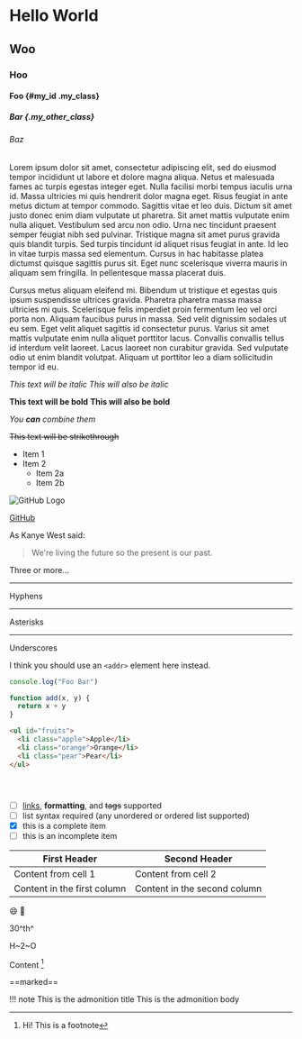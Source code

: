 # Hello World

## Woo

### Hoo

#### Foo {#my_id .my_class}

##### Bar {.my_other_class}

###### Baz

Lorem ipsum dolor sit amet, consectetur adipiscing elit, sed do eiusmod tempor incididunt ut labore et dolore magna aliqua. Netus et malesuada fames ac turpis egestas integer eget. Nulla facilisi morbi tempus iaculis urna id. Massa ultricies mi quis hendrerit dolor magna eget. Risus feugiat in ante metus dictum at tempor commodo. Sagittis vitae et leo duis. Dictum sit amet justo donec enim diam vulputate ut pharetra. Sit amet mattis vulputate enim nulla aliquet. Vestibulum sed arcu non odio. Urna nec tincidunt praesent semper feugiat nibh sed pulvinar. Tristique magna sit amet purus gravida quis blandit turpis. Sed turpis tincidunt id aliquet risus feugiat in ante. Id leo in vitae turpis massa sed elementum. Cursus in hac habitasse platea dictumst quisque sagittis purus sit. Eget nunc scelerisque viverra mauris in aliquam sem fringilla. In pellentesque massa placerat duis.

Cursus metus aliquam eleifend mi. Bibendum ut tristique et egestas quis ipsum suspendisse ultrices gravida. Pharetra pharetra massa massa ultricies mi quis. Scelerisque felis imperdiet proin fermentum leo vel orci porta non. Aliquam faucibus purus in massa. Sed velit dignissim sodales ut eu sem. Eget velit aliquet sagittis id consectetur purus. Varius sit amet mattis vulputate enim nulla aliquet porttitor lacus. Convallis convallis tellus id interdum velit laoreet. Lacus laoreet non curabitur gravida. Sed vulputate odio ut enim blandit volutpat. Aliquam ut porttitor leo a diam sollicitudin tempor id eu.

*This text will be italic*
_This will also be italic_

**This text will be bold**
__This will also be bold__

_You **can** combine them_

~~This text will be strikethrough~~

- Item 1
- Item 2
  - Item 2a
  - Item 2b

![GitHub Logo](https://guides.github.com/activities/hello-world/branching.png)

[GitHub](https://github.com)

As Kanye West said:

> We're living the future so
> the present is our past.

Three or more...

---

Hyphens

---

Asterisks

---

Underscores

I think you should use an
`<addr>` element here instead.

```js
console.log("Foo Bar")
```

```javascript {.class1 .class}
function add(x, y) {
  return x + y
}
```

```html {.line-numbers}
<ul id="fruits">
  <li class="apple">Apple</li>
  <li class="orange">Orange</li>
  <li class="pear">Pear</li>
</ul>
```

```javascript {highlight=10}
```

```javascript {highlight=10-20}
```

```javascript {highlight=[1-10,15,20-22]}
```

- [ ] [links](about:blank), **formatting**, and <del>tags</del> supported
- [ ] list syntax required (any unordered or ordered list supported)
- [x] this is a complete item
- [ ] this is an incomplete item

First Header | Second Header
------------ | -------------
Content from cell 1 | Content from cell 2
Content in the first column | Content in the second column

:smile:
:car:

30^th^

H~2~O

Content [^1]

[^1]: Hi! This is a footnote

==marked==

!!! note This is the admonition title
    This is the admonition body
